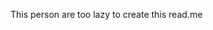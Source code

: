 This person are too lazy to create this read.me

<!---
Alvan-D/Alvan-D is a ✨ special ✨ repository because its `README.md` (this file) appears on your GitHub profile.
You can click the Preview link to take a look at your changes.
--->
